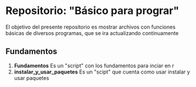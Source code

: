 # Repositorio: "Básico para prograr"

El objetivo del presente repositorio es mostrar archivos con funciones básicas de diversos programas, que se ira actualizando continuamente

## Fundamentos

1. **Fundamentos** Es un "script" con los fundamentos para inciar en r
2. **instalar_y_usar_paquetes** Es un "scipt" que cuenta como usar instalar y usar paquetes
